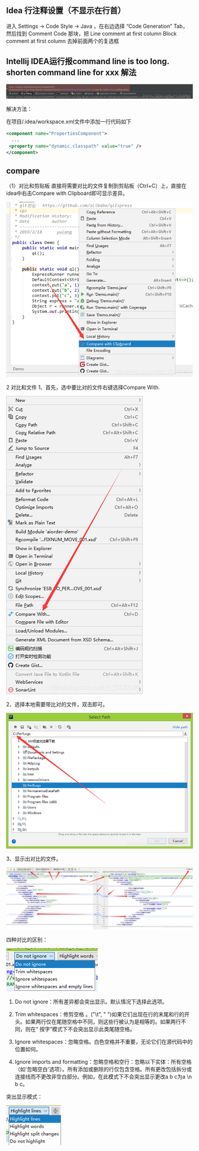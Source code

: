 ## Idea 行注释设置（不显示在行首）

进入 Settings -> Code Style -> Java ，在右边选择 “Code Generation” Tab，然后找到 Comment Code 那块，把 
Line comment at first column 
Block comment at first column 
去掉前面两个的复选框

## Intellij IDEA运行报command line is too long. shorten command line for xxx 解法

![img](%E5%B8%B8%E7%94%A8%E9%85%8D%E7%BD%AE.assets/20180515144036402.png)

解决方法：

在项目/.idea/workspace.xml文件中添加一行代码如下

```xml
<component name="PropertiesComponent">
  ...
 <property name="dynamic.classpath" value="true" />
</component>
```

## compare

（1）对比和剪贴板
直接将需要对比的文件复制到剪贴板（Ctrl+C）上，直接在idea中右击Compare with Clipboard即可显示差异。

![img](常用配置.assets/watermark,type_ZmFuZ3poZW5naGVpdGk,shadow_10,text_aHR0cHM6Ly9ibG9nLmNzZG4ubmV0L3FxXzMzNTIyMDQw,size_16,color_FFFFFF,t_70.png)

 

2 对比和文件
1、首先，选中要比对的文件右键选择Compare With.

![img](常用配置.assets/watermark,type_ZmFuZ3poZW5naGVpdGk,shadow_10,text_aHR0cHM6Ly9ibG9nLmNzZG4ubmV0L3FxXzMzNTIyMDQw,size_16,color_FFFFFF,t_70-20210820160338637.png)

2、选择本地需要带比对的文件，双击即可。

![img](常用配置.assets/watermark,type_ZmFuZ3poZW5naGVpdGk,shadow_10,text_aHR0cHM6Ly9ibG9nLmNzZG4ubmV0L3FxXzMzNTIyMDQw,size_16,color_FFFFFF,t_70-20210820160350670.png)

3、显示出对比的文件。

![img](常用配置.assets/watermark,type_ZmFuZ3poZW5naGVpdGk,shadow_10,text_aHR0cHM6Ly9ibG9nLmNzZG4ubmV0L3FxXzMzNTIyMDQw,size_16,color_FFFFFF,t_70-20210820160358425.png)

四种对比的区别：

![img](常用配置.assets/20190109180358842.png)

1. Do not ignore：所有差异都会突出显示。默认情况下选择此选项。

2. Trim whitespaces：修剪空格 。("\t", " ")如果它们出现在行的末尾和行的开头。如果两行仅在尾随空格中不同，则这些行被认为是相等的。如果两行不同，则在“ 按字”模式下不会突出显示此类尾随空格。

3. Ignore whitespaces：忽略空格。白色空格并不重要，无论它们在源代码中的位置如何。

4. Ignore imports and formatting：忽略空格和空行：忽略以下实体：所有空格（如'忽略空白'选项）。所有添加或删除的行仅包含空格。所有更改包括拆分或连接线而不更改非空白部分。例如，在此模式下不会突出显示更改a b c为a \n b c。

突出显示模式：

![img](常用配置.assets/20190109181143848.png)
